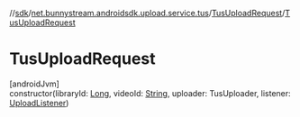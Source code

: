 //[sdk](../../../index.md)/[net.bunnystream.androidsdk.upload.service.tus](../index.md)/[TusUploadRequest](index.md)/[TusUploadRequest](-tus-upload-request.md)

# TusUploadRequest

[androidJvm]\
constructor(libraryId: [Long](https://kotlinlang.org/api/latest/jvm/stdlib/kotlin/-long/index.html), videoId: [String](https://kotlinlang.org/api/latest/jvm/stdlib/kotlin/-string/index.html), uploader: TusUploader, listener: [UploadListener](../../net.bunnystream.androidsdk.upload.service/-upload-listener/index.md))
